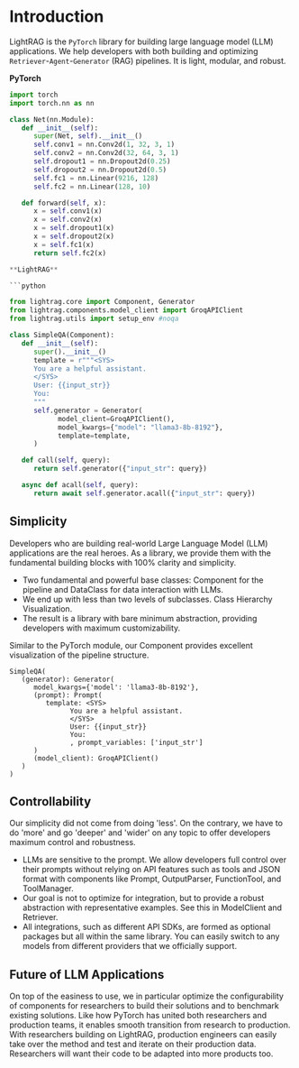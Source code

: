 # Introduction

LightRAG is the `PyTorch` library for building large language model (LLM) applications. We help developers with both building and optimizing `Retriever`-`Agent`-`Generator` (RAG) pipelines.
It is light, modular, and robust.

**PyTorch**

```python
import torch
import torch.nn as nn

class Net(nn.Module):
   def __init__(self):
      super(Net, self).__init__()
      self.conv1 = nn.Conv2d(1, 32, 3, 1)
      self.conv2 = nn.Conv2d(32, 64, 3, 1)
      self.dropout1 = nn.Dropout2d(0.25)
      self.dropout2 = nn.Dropout2d(0.5)
      self.fc1 = nn.Linear(9216, 128)
      self.fc2 = nn.Linear(128, 10)

   def forward(self, x):
      x = self.conv1(x)
      x = self.conv2(x)
      x = self.dropout1(x)
      x = self.dropout2(x)
      x = self.fc1(x)
      return self.fc2(x)

**LightRAG**

```python

from lightrag.core import Component, Generator
from lightrag.components.model_client import GroqAPIClient
from lightrag.utils import setup_env #noqa

class SimpleQA(Component):
   def __init__(self):
      super().__init__()
      template = r"""<SYS>
      You are a helpful assistant.
      </SYS>
      User: {{input_str}}
      You:
      """
      self.generator = Generator(
            model_client=GroqAPIClient(),
            model_kwargs={"model": "llama3-8b-8192"},
            template=template,
      )

   def call(self, query):
      return self.generator({"input_str": query})

   async def acall(self, query):
      return await self.generator.acall({"input_str": query})
```

## Simplicity

Developers who are building real-world Large Language Model (LLM) applications are the real heroes.
As a library, we provide them with the fundamental building blocks with 100% clarity and simplicity.

* Two fundamental and powerful base classes: Component for the pipeline and DataClass for data interaction with LLMs.
* We end up with less than two levels of subclasses. Class Hierarchy Visualization.
* The result is a library with bare minimum abstraction, providing developers with maximum customizability.

Similar to the PyTorch module, our Component provides excellent visualization of the pipeline structure.

```
SimpleQA(
   (generator): Generator(
      model_kwargs={'model': 'llama3-8b-8192'},
      (prompt): Prompt(
         template: <SYS>
               You are a helpful assistant.
               </SYS>
               User: {{input_str}}
               You:
               , prompt_variables: ['input_str']
      )
      (model_client): GroqAPIClient()
   )
)
```

## Controllability

Our simplicity did not come from doing 'less'.
On the contrary, we have to do 'more' and go 'deeper' and 'wider' on any topic to offer developers maximum control and robustness.

* LLMs are sensitive to the prompt. We allow developers full control over their prompts without relying on API features such as tools and JSON format with components like Prompt, OutputParser, FunctionTool, and ToolManager.
* Our goal is not to optimize for integration, but to provide a robust abstraction with representative examples. See this in ModelClient and Retriever.
* All integrations, such as different API SDKs, are formed as optional packages but all within the same library. You can easily switch to any models from different providers that we officially support.

## Future of LLM Applications

On top of the easiness to use, we in particular optimize the configurability of components for researchers to build their solutions and to benchmark existing solutions.
Like how PyTorch has united both researchers and production teams, it enables smooth transition from research to production.
With researchers building on LightRAG, production engineers can easily take over the method and test and iterate on their production data.
Researchers will want their code to be adapted into more products too.
